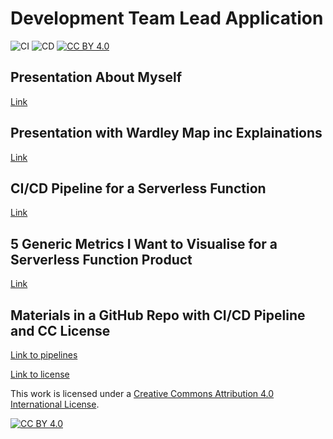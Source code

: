 # Development Team Lead Application

![CI](https://github.com/tpilvelis-gw/dev-lead-application/workflows/CI/badge.svg)
![CD](https://github.com/tpilvelis-gw/dev-lead-application/workflows/CD/badge.svg)
[![CC BY 4.0][cc-by-shield]][cc-by]


## Presentation About Myself
[Link](about_me.pptx)


## Presentation with Wardley Map inc Explainations
[Link](wardley_map.md)


## CI/CD Pipeline for a Serverless Function
[Link](psuedocode_ci_cd_for_serverless_function.md)


## 5 Generic Metrics I Want to Visualise for a Serverless Function Product
[Link](serverless_metrics.md)


## Materials in a GitHub Repo with CI/CD Pipeline and CC License
[Link to pipelines](.github/workflows)

[Link to license](LICENSE)



This work is licensed under a [Creative Commons Attribution 4.0 International
License][cc-by].

[![CC BY 4.0][cc-by-image]][cc-by]

[cc-by]: http://creativecommons.org/licenses/by/4.0/
[cc-by-image]: https://i.creativecommons.org/l/by/4.0/88x31.png
[cc-by-shield]: https://img.shields.io/badge/License-CC%20BY%204.0-lightgrey.svg
